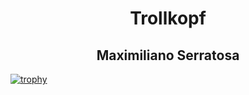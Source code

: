 <h1 align="center"> Trollkopf </h1>
<h2 align="center"> Maximiliano Serratosa </h2>

[![trophy](https://github-profile-trophy.vercel.app/trollkopf=ryo-ma)](https://github.com/ryo-ma/github-profile-trophy)

